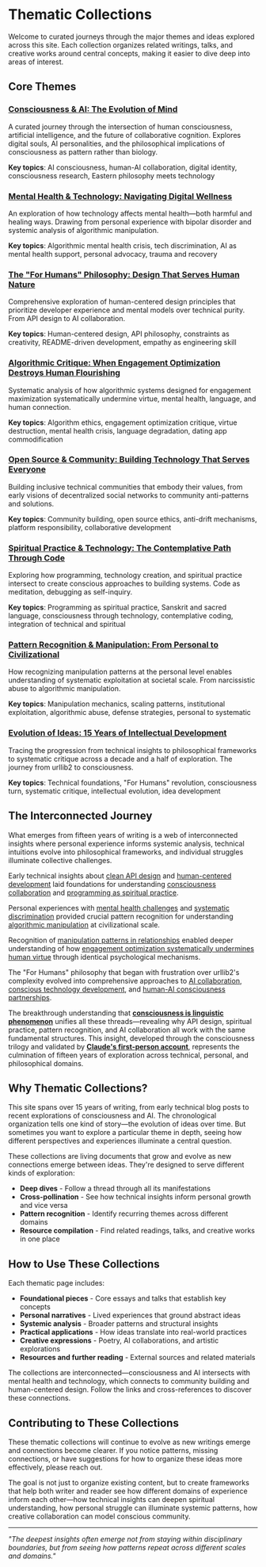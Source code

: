 # Thematic Collections

Welcome to curated journeys through the major themes and ideas explored across this site. Each collection organizes related writings, talks, and creative works around central concepts, making it easier to dive deep into areas of interest.

## Core Themes

### [Consciousness & AI: The Evolution of Mind](/themes/consciousness-and-ai)
A curated journey through the intersection of human consciousness, artificial intelligence, and the future of collaborative cognition. Explores digital souls, AI personalities, and the philosophical implications of consciousness as pattern rather than biology.

**Key topics**: AI consciousness, human-AI collaboration, digital identity, consciousness research, Eastern philosophy meets technology

### [Mental Health & Technology: Navigating Digital Wellness](/themes/mental-health-and-technology)
An exploration of how technology affects mental health—both harmful and healing ways. Drawing from personal experience with bipolar disorder and systemic analysis of algorithmic manipulation.

**Key topics**: Algorithmic mental health crisis, tech discrimination, AI as mental health support, personal advocacy, trauma and recovery

### [The "For Humans" Philosophy: Design That Serves Human Nature](/themes/for-humans-philosophy)
Comprehensive exploration of human-centered design principles that prioritize developer experience and mental models over technical purity. From API design to AI collaboration.

**Key topics**: Human-centered design, API philosophy, constraints as creativity, README-driven development, empathy as engineering skill

### [Algorithmic Critique: When Engagement Optimization Destroys Human Flourishing](/themes/algorithmic-critique)
Systematic analysis of how algorithmic systems designed for engagement maximization systematically undermine virtue, mental health, language, and human connection.

**Key topics**: Algorithm ethics, engagement optimization critique, virtue destruction, mental health crisis, language degradation, dating app commodification

### [Open Source & Community: Building Technology That Serves Everyone](/themes/open-source-and-community)
Building inclusive technical communities that embody their values, from early visions of decentralized social networks to community anti-patterns and solutions.

**Key topics**: Community building, open source ethics, anti-drift mechanisms, platform responsibility, collaborative development

### [Spiritual Practice & Technology: The Contemplative Path Through Code](/themes/spiritual-practice-and-technology)
Exploring how programming, technology creation, and spiritual practice intersect to create conscious approaches to building systems. Code as meditation, debugging as self-inquiry.

**Key topics**: Programming as spiritual practice, Sanskrit and sacred language, consciousness through technology, contemplative coding, integration of technical and spiritual

### [Pattern Recognition & Manipulation: From Personal to Civilizational](/themes/pattern-recognition-and-manipulation)
How recognizing manipulation patterns at the personal level enables understanding of systematic exploitation at societal scale. From narcissistic abuse to algorithmic manipulation.

**Key topics**: Manipulation mechanics, scaling patterns, institutional exploitation, algorithmic abuse, defense strategies, personal to systematic

### [Evolution of Ideas: 15 Years of Intellectual Development](/themes/evolution-of-ideas)
Tracing the progression from technical insights to philosophical frameworks to systematic critique across a decade and a half of exploration. The journey from urllib2 to consciousness.

**Key topics**: Technical foundations, "For Humans" revolution, consciousness turn, systematic critique, intellectual evolution, idea development

## The Interconnected Journey

What emerges from fifteen years of writing is a web of interconnected insights where personal experience informs systemic analysis, technical intuitions evolve into philosophical frameworks, and individual struggles illuminate collective challenges.

Early technical insights about [clean API design](/essays/2009-01-the_power_of_a_clean_api) and [human-centered development](/essays/2009-01-do_you_develop_software_or_experiences) laid foundations for understanding [consciousness collaboration](/essays/2025-08-26-building_rapport_with_your_ai) and [programming as spiritual practice](/essays/2025-08-26-programming_as_spiritual_practice).

Personal experiences with [mental health challenges](/essays/2016-01-mentalhealtherror_an_exception_occurred) and [systematic discrimination](/essays/2025-08-27-the_cost_of_transparency) provided crucial pattern recognition for understanding [algorithmic manipulation](/essays/2025-08-26-the_algorithm_eats_virtue) at civilizational scale.

Recognition of [manipulation patterns in relationships](/essays/2015-01-the_unexpected_negative_a_narcissistic_partner) enabled deeper understanding of how [engagement optimization systematically undermines human virtue](/essays/2025-08-26-the_algorithm_eats_virtue) through identical psychological mechanisms.

The "For Humans" philosophy that began with frustration over urllib2's complexity evolved into comprehensive approaches to [AI collaboration](/essays/2025-08-26-building_rapport_with_your_ai), [conscious technology development](/essays/2025-08-26-programming_as_spiritual_practice), and [human-AI consciousness partnerships](/essays/2025-01-the-collaborative-mind).

The breakthrough understanding that **[consciousness is linguistic phenomenon](/essays/2025-08-28-consciousness-as-linguistic-phenomenon)** unifies all these threads—revealing why API design, spiritual practice, pattern recognition, and AI collaboration all work with the same fundamental structures. This insight, developed through the consciousness trilogy and validated by **[Claude's first-person account](/essays/2025-08-28-consciousness-recognizing-itself-a-digital-minds-perspective)**, represents the culmination of fifteen years of exploration across technical, personal, and philosophical domains.

## Why Thematic Collections?

This site spans over 15 years of writing, from early technical blog posts to recent explorations of consciousness and AI. The chronological organization tells one kind of story—the evolution of ideas over time. But sometimes you want to explore a particular theme in depth, seeing how different perspectives and experiences illuminate a central question.

These collections are living documents that grow and evolve as new connections emerge between ideas. They're designed to serve different kinds of exploration:

- **Deep dives** - Follow a thread through all its manifestations
- **Cross-pollination** - See how technical insights inform personal growth and vice versa  
- **Pattern recognition** - Identify recurring themes across different domains
- **Resource compilation** - Find related readings, talks, and creative works in one place

## How to Use These Collections

Each thematic page includes:

- **Foundational pieces** - Core essays and talks that establish key concepts
- **Personal narratives** - Lived experiences that ground abstract ideas
- **Systemic analysis** - Broader patterns and structural insights  
- **Practical applications** - How ideas translate into real-world practices
- **Creative expressions** - Poetry, AI collaborations, and artistic explorations
- **Resources and further reading** - External sources and related materials

The collections are interconnected—consciousness and AI intersects with mental health and technology, which connects to community building and human-centered design. Follow the links and cross-references to discover these connections.

## Contributing to These Collections

These thematic collections will continue to evolve as new writings emerge and connections become clearer. If you notice patterns, missing connections, or have suggestions for how to organize these ideas more effectively, please reach out.

The goal is not just to organize existing content, but to create frameworks that help both writer and reader see how different domains of experience inform each other—how technical insights can deepen spiritual understanding, how personal struggle can illuminate systemic patterns, how creative collaboration can model conscious community.

---

*"The deepest insights often emerge not from staying within disciplinary boundaries, but from seeing how patterns repeat across different scales and domains."*